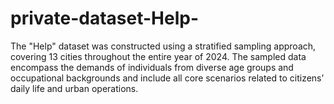 # private-dataset-Help-
The "Help" dataset was constructed using a stratified sampling approach, covering 13 cities throughout the entire year of 2024. The sampled data encompass the demands of individuals from diverse age groups and occupational backgrounds and include all core scenarios related to citizens’ daily life and urban operations. 
